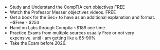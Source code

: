 - Study and Understand the CompTIA cert objectives FREE
- Watch the Professor Messer objectives videos. FREE
- Get a book for the Sec+ to have as an additional explanation and format. ~$Free - $250
- Hand on Labs through Comptia ~$189 one time
- Practice Exams from multiple sources usually Free or not very expensive. until I am getting like a 85-90%
- Take the Exam before 2026.
